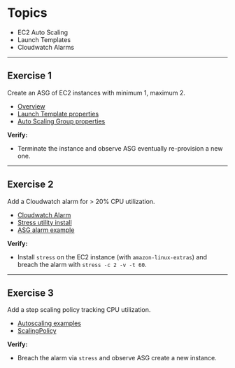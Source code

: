 # Topics
- EC2 Auto Scaling 
- Launch Templates
- Cloudwatch Alarms

---

## Exercise 1 
Create an ASG of EC2 instances with minimum 1, maximum 2.
- [Overview](https://docs.aws.amazon.com/autoscaling/ec2/userguide/what-is-amazon-ec2-auto-scaling.html)
- [Launch Template properties](https://docs.aws.amazon.com/AWSCloudFormation/latest/UserGuide/aws-resource-ec2-launchtemplate.html)
- [Auto Scaling Group properties](https://docs.aws.amazon.com/AWSCloudFormation/latest/UserGuide/aws-properties-as-group.html)

**Verify:** 
- Terminate the instance and observe ASG eventually re-provision a new one.

---

## Exercise 2
Add a Cloudwatch alarm for > 20% CPU utilization.
- [Cloudwatch Alarm](https://docs.aws.amazon.com/AWSCloudFormation/latest/UserGuide/aws-properties-cw-alarm.html)
- [Stress utility install](https://gist.github.com/mikepfeiffer/d27f5c478bef92e8aff4241154b77e54)
- [ASG alarm example](https://docs.aws.amazon.com/AWSCloudFormation/latest/UserGuide/aws-properties-cw-dimension.html)

**Verify:**
- Install `stress` on the EC2 instance (with `amazon-linux-extras`) and breach the alarm with `stress -c 2 -v -t 60`.

---

## Exercise 3

Add a step scaling policy tracking CPU utilization.

- [Autoscaling examples](https://docs.aws.amazon.com/AWSCloudFormation/latest/UserGuide/quickref-autoscaling.html)
- [ScalingPolicy](https://docs.aws.amazon.com/AWSCloudFormation/latest/UserGuide/aws-properties-as-policy.html)

**Verify:**
- Breach the alarm via `stress` and observe ASG create a new instance.